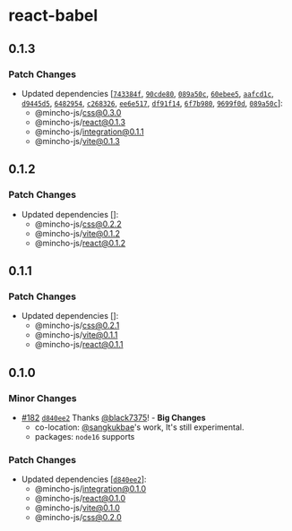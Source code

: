 # react-babel

## 0.1.3

### Patch Changes

- Updated dependencies [[`743384f`](https://github.com/mincho-js/mincho/commit/743384fe107bc2ce523f3b1879690e8e81dfdc24), [`90cde80`](https://github.com/mincho-js/mincho/commit/90cde801cc0133649869bfed9c2e053aa600f6db), [`089a50c`](https://github.com/mincho-js/mincho/commit/089a50c45d6807f6705acdf1165700fbb0dd7b14), [`60ebee5`](https://github.com/mincho-js/mincho/commit/60ebee56170b3b683b72eb721fdd26bfc46ce338), [`aafcd1c`](https://github.com/mincho-js/mincho/commit/aafcd1c4380d6778f7ee1864c08a56f46944ae91), [`d9445d5`](https://github.com/mincho-js/mincho/commit/d9445d541aae580053755bfc3a5f9e07620241d0), [`6482954`](https://github.com/mincho-js/mincho/commit/6482954eb32b6a69037d45ba1f4f0da5b80a411c), [`c268326`](https://github.com/mincho-js/mincho/commit/c268326ae498f7c2d1f0504d517fd4d340a1169f), [`ee6e517`](https://github.com/mincho-js/mincho/commit/ee6e51736f26effa8bcb72d8d5cd907c2de629d8), [`df91f14`](https://github.com/mincho-js/mincho/commit/df91f148cf4c0db6a19f544fb993943cc1f50a70), [`6f7b980`](https://github.com/mincho-js/mincho/commit/6f7b9801c216a3ae4d7a2359a78bbad6427aa63b), [`9699f0d`](https://github.com/mincho-js/mincho/commit/9699f0d9628ec431f49dda9ef329d58516794189), [`089a50c`](https://github.com/mincho-js/mincho/commit/089a50c45d6807f6705acdf1165700fbb0dd7b14)]:
  - @mincho-js/css@0.3.0
  - @mincho-js/react@0.1.3
  - @mincho-js/integration@0.1.1
  - @mincho-js/vite@0.1.3

## 0.1.2

### Patch Changes

- Updated dependencies []:
  - @mincho-js/css@0.2.2
  - @mincho-js/vite@0.1.2
  - @mincho-js/react@0.1.2

## 0.1.1

### Patch Changes

- Updated dependencies []:
  - @mincho-js/css@0.2.1
  - @mincho-js/vite@0.1.1
  - @mincho-js/react@0.1.1

## 0.1.0

### Minor Changes

- [#182](https://github.com/mincho-js/mincho/pull/182) [`d840ee2`](https://github.com/mincho-js/mincho/commit/d840ee2979fe23a0ddd97b9e182638b94ccf0d98) Thanks [@black7375](https://github.com/black7375)! - **Big Changes**
  - co-location: [@sangkukbae](https://github.com/sangkukbae)'s work, It's still experimental.
  - packages: `node16` supports

### Patch Changes

- Updated dependencies [[`d840ee2`](https://github.com/mincho-js/mincho/commit/d840ee2979fe23a0ddd97b9e182638b94ccf0d98)]:
  - @mincho-js/integration@0.1.0
  - @mincho-js/react@0.1.0
  - @mincho-js/vite@0.1.0
  - @mincho-js/css@0.2.0
